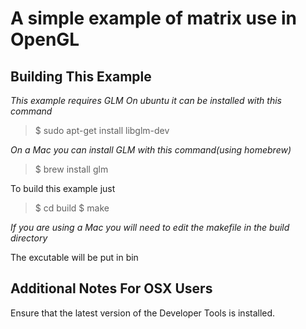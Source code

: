 A simple example of matrix use in OpenGL
========================================

Building This Example
---------------------

*This example requires GLM*
*On ubuntu it can be installed with this command*

>$ sudo apt-get install libglm-dev

*On a Mac you can install GLM with this command(using homebrew)*
>$ brew install glm

To build this example just 

>$ cd build
>$ make

*If you are using a Mac you will need to edit the makefile in the build directory*

The excutable will be put in bin

Additional Notes For OSX Users
------------------------------

Ensure that the latest version of the Developer Tools is installed.

